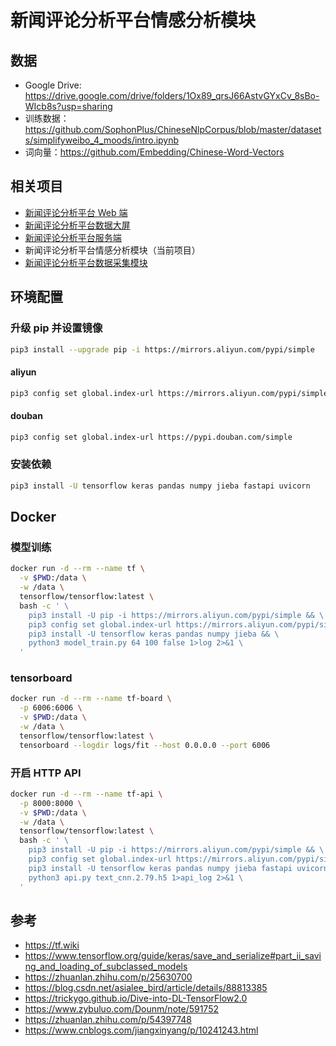 # 新闻评论分析平台情感分析模块

## 数据

* Google Drive: https://drive.google.com/drive/folders/1Ox89_qrsJ66AstvGYxCv_8sBo-WIcb8s?usp=sharing
* 训练数据：https://github.com/SophonPlus/ChineseNlpCorpus/blob/master/datasets/simplifyweibo_4_moods/intro.ipynb
* 词向量：https://github.com/Embedding/Chinese-Word-Vectors

## 相关项目

* [新闻评论分析平台 Web 端](https://github.com/jerryshell/ncap-admin)
* [新闻评论分析平台数据大屏](https://github.com/jerryshell/ncap-datav)
* [新闻评论分析平台服务端](https://github.com/jerryshell/ncap-server)
* 新闻评论分析平台情感分析模块（当前项目）
* [新闻评论分析平台数据采集模块](https://github.com/jerryshell/ncap-spider)

## 环境配置

### 升级 pip 并设置镜像

```bash
pip3 install --upgrade pip -i https://mirrors.aliyun.com/pypi/simple
```

#### aliyun

```bash
pip3 config set global.index-url https://mirrors.aliyun.com/pypi/simple
```

#### douban

```bash
pip3 config set global.index-url https://pypi.douban.com/simple
```

### 安装依赖

```bash
pip3 install -U tensorflow keras pandas numpy jieba fastapi uvicorn
```

## Docker

### 模型训练

```bash
docker run -d --rm --name tf \
  -v $PWD:/data \
  -w /data \
  tensorflow/tensorflow:latest \
  bash -c ' \
    pip3 install -U pip -i https://mirrors.aliyun.com/pypi/simple && \
    pip3 config set global.index-url https://mirrors.aliyun.com/pypi/simple && \
    pip3 install -U tensorflow keras pandas numpy jieba && \
    python3 model_train.py 64 100 false 1>log 2>&1 \
  '
```

### tensorboard

```bash
docker run -d --rm --name tf-board \
  -p 6006:6006 \
  -v $PWD:/data \
  -w /data \
  tensorflow/tensorflow:latest \
  tensorboard --logdir logs/fit --host 0.0.0.0 --port 6006
```

### 开启 HTTP API

```bash
docker run -d --rm --name tf-api \
  -p 8000:8000 \
  -v $PWD:/data \
  -w /data \
  tensorflow/tensorflow:latest \
  bash -c ' \
    pip3 install -U pip -i https://mirrors.aliyun.com/pypi/simple && \
    pip3 config set global.index-url https://mirrors.aliyun.com/pypi/simple && \
    pip3 install -U tensorflow keras pandas numpy jieba fastapi uvicorn && \
    python3 api.py text_cnn.2.79.h5 1>api_log 2>&1 \
  '
```

## 参考

* https://tf.wiki
* https://www.tensorflow.org/guide/keras/save_and_serialize#part_ii_saving_and_loading_of_subclassed_models
* https://zhuanlan.zhihu.com/p/25630700
* https://blog.csdn.net/asialee_bird/article/details/88813385
* https://trickygo.github.io/Dive-into-DL-TensorFlow2.0
* https://www.zybuluo.com/Dounm/note/591752
* https://zhuanlan.zhihu.com/p/54397748
* https://www.cnblogs.com/jiangxinyang/p/10241243.html
